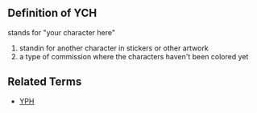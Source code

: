## Definition of YCH

stands for "your character here"

1. standin for another character in stickers or other artwork
2. a type of commission where the characters haven't been colored yet

## Related Terms

- [YPH](./YPH)
